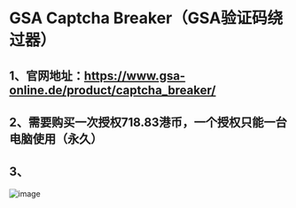 # GSA Captcha Breaker（GSA验证码绕过器）
  ## 1、官网地址：https://www.gsa-online.de/product/captcha_breaker/
  ## 2、需要购买一次授权718.83港币，一个授权只能一台电脑使用（永久）
  ## 3、
  ![image](https://user-images.githubusercontent.com/105910804/210558115-e39f5a72-244a-46e4-b833-a6a963b5dbe2.png)
